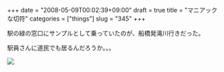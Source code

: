 +++
date = "2008-05-09T00:02:39+09:00"
draft = true
title = "マニアックな切符"
categories = ["things"]
slug = "345"
+++

駅の緑の窓口にサンプルとして乗っていたのが、船橋発滝川行きだった。

駅員さんに道民でも居るんだろうか。。。

<a href="https://keruru.net/images/48234e4e549ac-080214-185325.jpg" rel="lightbox"><img src="https://keruru.net/images/48234e4e549ac-thumb_080214-185325.jpg" border="0" /></a>
